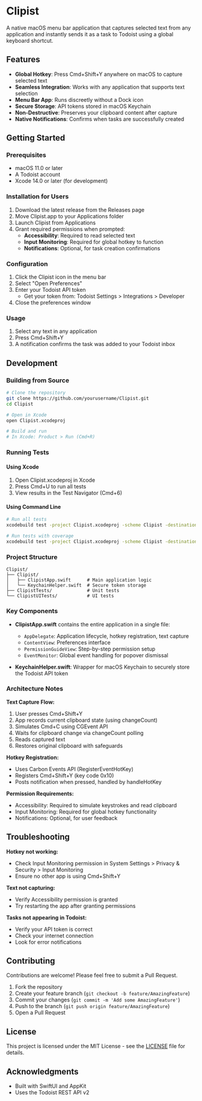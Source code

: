 # Clipist

A native macOS menu bar application that captures selected text from any application and instantly sends it as a task to Todoist using a global keyboard shortcut.

## Features

- **Global Hotkey**: Press Cmd+Shift+Y anywhere on macOS to capture selected text
- **Seamless Integration**: Works with any application that supports text selection
- **Menu Bar App**: Runs discreetly without a Dock icon
- **Secure Storage**: API tokens stored in macOS Keychain
- **Non-Destructive**: Preserves your clipboard content after capture
- **Native Notifications**: Confirms when tasks are successfully created

## Getting Started

### Prerequisites

- macOS 11.0 or later
- A Todoist account
- Xcode 14.0 or later (for development)

### Installation for Users

1. Download the latest release from the Releases page
2. Move Clipist.app to your Applications folder
3. Launch Clipist from Applications
4. Grant required permissions when prompted:
   - **Accessibility**: Required to read selected text
   - **Input Monitoring**: Required for global hotkey to function
   - **Notifications**: Optional, for task creation confirmations

### Configuration

1. Click the Clipist icon in the menu bar
2. Select "Open Preferences"
3. Enter your Todoist API token
   - Get your token from: Todoist Settings > Integrations > Developer
4. Close the preferences window

### Usage

1. Select any text in any application
2. Press Cmd+Shift+Y
3. A notification confirms the task was added to your Todoist inbox

## Development

### Building from Source

```bash
# Clone the repository
git clone https://github.com/yourusername/Clipist.git
cd Clipist

# Open in Xcode
open Clipist.xcodeproj

# Build and run
# In Xcode: Product > Run (Cmd+R)
```

### Running Tests

#### Using Xcode

1. Open Clipist.xcodeproj in Xcode
2. Press Cmd+U to run all tests
3. View results in the Test Navigator (Cmd+6)

#### Using Command Line

```bash
# Run all tests
xcodebuild test -project Clipist.xcodeproj -scheme Clipist -destination 'platform=macOS'

# Run tests with coverage
xcodebuild test -project Clipist.xcodeproj -scheme Clipist -destination 'platform=macOS' -enableCodeCoverage YES
```

### Project Structure

```
Clipist/
├── Clipist/
│   ├── ClipistApp.swift      # Main application logic
│   └── KeychainHelper.swift  # Secure token storage
├── ClipistTests/             # Unit tests
└── ClipistUITests/           # UI tests
```

### Key Components

- **ClipistApp.swift** contains the entire application in a single file:
  - `AppDelegate`: Application lifecycle, hotkey registration, text capture
  - `ContentView`: Preferences interface
  - `PermissionGuideView`: Step-by-step permission setup
  - `EventMonitor`: Global event handling for popover dismissal

- **KeychainHelper.swift**: Wrapper for macOS Keychain to securely store the Todoist API token

### Architecture Notes

**Text Capture Flow:**

1. User presses Cmd+Shift+Y
2. App records current clipboard state (using changeCount)
3. Simulates Cmd+C using CGEvent API
4. Waits for clipboard change via changeCount polling
5. Reads captured text
6. Restores original clipboard with safeguards

**Hotkey Registration:**

- Uses Carbon Events API (RegisterEventHotKey)
- Registers Cmd+Shift+Y (key code 0x10)
- Posts notification when pressed, handled by handleHotKey

**Permission Requirements:**

- Accessibility: Required to simulate keystrokes and read clipboard
- Input Monitoring: Required for global hotkey functionality
- Notifications: Optional, for user feedback

## Troubleshooting

**Hotkey not working:**

- Check Input Monitoring permission in System Settings > Privacy & Security > Input Monitoring
- Ensure no other app is using Cmd+Shift+Y

**Text not capturing:**

- Verify Accessibility permission is granted
- Try restarting the app after granting permissions

**Tasks not appearing in Todoist:**

- Verify your API token is correct
- Check your internet connection
- Look for error notifications

## Contributing

Contributions are welcome! Please feel free to submit a Pull Request.

1. Fork the repository
2. Create your feature branch (`git checkout -b feature/AmazingFeature`)
3. Commit your changes (`git commit -m 'Add some AmazingFeature'`)
4. Push to the branch (`git push origin feature/AmazingFeature`)
5. Open a Pull Request

## License

This project is licensed under the MIT License - see the [LICENSE](LICENSE) file for details.

## Acknowledgments

- Built with SwiftUI and AppKit
- Uses the Todoist REST API v2

